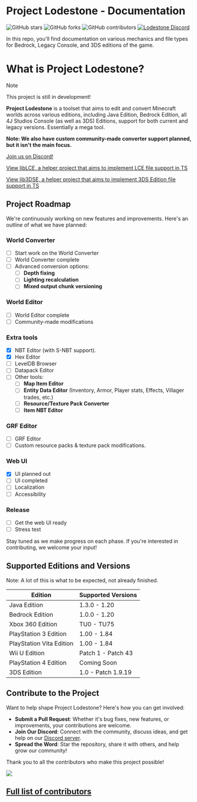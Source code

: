 # Project Lodestone - Documentation
![GitHub stars](https://img.shields.io/github/stars/Team-Lodestone/Documentation?style=social)
![GitHub forks](https://img.shields.io/github/forks/Team-Lodestone/Documentation?style=social)
![GitHub contributors](https://img.shields.io/github/contributors/Team-Lodestone/Documentation)
[![Lodestone Discord](https://img.shields.io/discord/1029594598084968530?color=7a60fc&label=Project%20Lodestone%20Discord&logo=Discord&logoColor=white)](https://discord.gg/umHRdX6R7V)

In this repo, you'll find documentation on various mechanics and file types for Bedrock, Legacy Console, and 3DS editions of the game.

# What is Project Lodestone?

> [!NOTE]  
> This project is still in development!

**Project Lodestone** is a toolset that aims to edit and convert Minecraft worlds across various editions, including Java Edition, Bedrock Edition, all 4J Studios Console (as well as 3DS) Editions, support for both current and legacy versions. Essentially a mega tool.

**Note: We also have custom community-made converter support planned, but it isn't the main focus.** 

[Join us on Discord!](https://discord.gg/umHRdX6R7V)

[View libLCE, a helper project that aims to implement LCE file support in TS](https://github.com/DexrnZacAttack/libLCE)

[View lib3DSE, a helper project that aims to implement 3DS Edition file support in TS](https://github.com/DexrnZacAttack/lib3DSE)

## Project Roadmap

We're continuously working on new features and improvements. Here's an outline of what we have planned:

### **World Converter**
  - [ ] Start work on the World Converter
  - [ ] World Converter complete
  - [ ] Advanced conversion options:
    - [ ] **Depth fixing**
    - [ ] **Lighting recalculation**
    - [ ] **Mixed output chunk versioning**

### **World Editor**
  - [ ] World Editor complete
  - [ ] Community-made modifications

### **Extra tools**
  - [x] NBT Editor (with S-NBT support).
  - [x] Hex Editor
  - [ ] LevelDB Browser
  - [ ] Datapack Editor
  - [ ] Other tools:
    - [ ] **Map Item Editor**
    - [ ] **Entity Data Editor** (Inventory, Armor, Player stats, Effects, Villager trades, etc.)
    - [ ] **Resource/Texture Pack Converter**
    - [ ] **Item NBT Editor**

### **GRF Editor**
  - [ ] GRF Editor
  - [ ] Custom resource packs & texture pack modifications.

### **Web UI**
  - [x] UI planned out
  - [ ] UI completed
  - [ ] Localization
  - [ ] Accessibility

### **Release**
  - [ ] Get the web UI ready
  - [ ] Stress test

Stay tuned as we make progress on each phase. If you're interested in contributing, we welcome your input!

## Supported Editions and Versions

Note: A lot of this is what to be expected, not already finished.

| Edition                  | Supported Versions |
|--------------------------|--------------------|
| Java Edition             | 1.3.0 - 1.20       |
| Bedrock Edition          | 1.0.0 - 1.20       |
| Xbox 360 Edition         | TU0 - TU75         |
| PlayStation 3 Edition    | 1.00 - 1.84        |
| PlayStation Vita Edition | 1.00 - 1.84        |
| Wii U Edition            | Patch 1 - Patch 43 |
| PlayStation 4 Edition    | Coming Soon        |
| 3DS Edition              | 1.0 - Patch 1.9.19 |

## Contribute to the Project

Want to help shape Project Lodestone? Here's how you can get involved:

- **Submit a Pull Request**: Whether it's bug fixes, new features, or improvements, your contributions are welcome.
- **Join Our Discord**: Connect with the community, discuss ideas, and get help on our [Discord server](https://discord.gg/umHRdX6R7V).
- **Spread the Word**: Star the repository, share it with others, and help grow our community!

Thank you to all the contributors who make this project possible!

<a href="https://github.com/Team-Lodestone/Documentation/graphs/contributors">
  <img src="https://contributors-img.web.app/image?repo=Team-Lodestone/Documentation" />
</a>

## [Full list of contributors](/Team.md)
